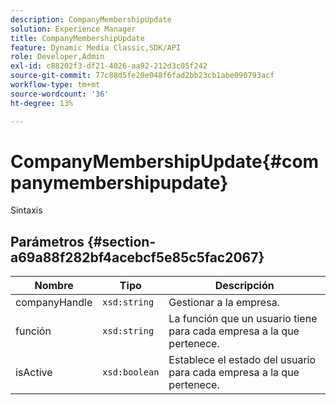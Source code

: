 ```yaml
---
description: CompanyMembershipUpdate
solution: Experience Manager
title: CompanyMembershipUpdate
feature: Dynamic Media Classic,SDK/API
role: Developer,Admin
exl-id: c88202f3-df21-4026-aa92-212d3c05f242
source-git-commit: 77c88d5fe20e048f6fad2bb23cb1abe090793acf
workflow-type: tm+mt
source-wordcount: '36'
ht-degree: 13%

---
```


# CompanyMembershipUpdate{#companymembershipupdate}

Sintaxis

## Parámetros {#section-a69a88f282bf4acebcf5e85c5fac2067}

| Nombre | Tipo | Descripción |
|---|---|---|
| companyHandle | `xsd:string` | Gestionar a la empresa. |
| función | `xsd:string` | La función que un usuario tiene para cada empresa a la que pertenece. |
| isActive | `xsd:boolean` | Establece el estado del usuario para cada empresa a la que pertenece. |
